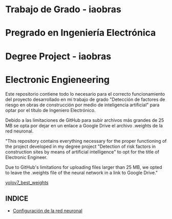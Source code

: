 # Trabajo de Grado - iaobras
# Pregrado en Ingeniería Electrónica
# Degree Project - iaobras
# Electronic Engieneering

Este repositorio contiene todo lo necesario para el correcto funcionamiento del proyecto desarrollado en mi trabajo de grado "Detección de factores de riesgo en obras de construcción por medio de inteligencia artificial" para optar por el título de Ingeniero Electrónico.

Debido a las limitaciones de GitHub para subir archivos más grandes de 25 MB se opta por dejar en un enlace a Google Drive el archivo .weights de la red neuronal.

"This repository contains everything necessary for the proper functioning of the project developed in my degree project "Detection of risk factors in construction sites by means of artificial intelligence" to opt for the title of Electronic Engineer.

Due to GitHub's limitations for uploading files larger than 25 MB, we opted to leave the .weights file of the neural network in a link to Google Drive."

[yolov7_best_weights](https://drive.google.com/drive/folders/1E7H8OOU8wHZciFfbfCve8SjCha2ivS07?usp=sharing)

## INDICE

- [Configuración de la red neuronal](https://github.com/AlejandroRZM/Trabajo-de-grado---iaobras/blob/main/yolov7.cfg)
